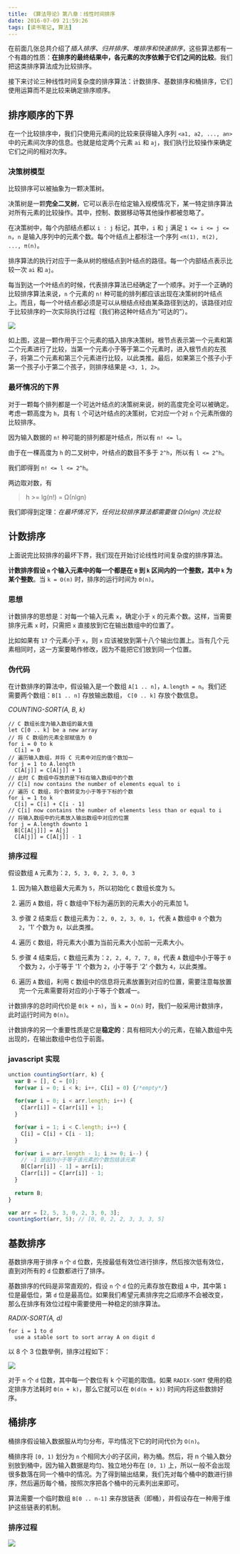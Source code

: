 ```yaml
---
title: 《算法导论》第八章：线性时间排序
date: 2016-07-09 21:59:26
tags: [读书笔记, 算法]
---
```


在前面几张总共介绍了*插入排序、归并排序、堆排序和快速排序*，这些算法都有一个有趣的性质：**在排序的最终结果中，各元素的次序依赖于它们之间的比较**。我们把这类排序算法成为比较排序。

接下来讨论三种线性时间复杂度的排序算法：计数排序、基数排序和桶排序，它们使用运算而不是比较来确定排序顺序。

## 排序顺序的下界
在一个比较排序中，我们只使用元素间的比较来获得输入序列 `<a1, a2, ..., an>` 中的元素间次序的信息。也就是给定两个元素 `ai` 和 `aj`，我们执行比较操作来确定它们之间的相对次序。

### 决策树模型
比较排序可以被抽象为一颗决策树。

决策树是一颗**完全二叉树**，它可以表示在给定输入规模情况下，某一特定排序算法对所有元素的比较操作。其中，控制、数据移动等其他操作都被忽略了。

在决策树中，每个内部结点都以 `i : j` 标记，其中，`i` 和 `j` 满足 `1 <= i <= j <= n`，`n` 是输入序列中的元素个数。每个叶结点上都标注一个序列 `<π(1), π(2), ..., π(n)`。

排序算法的执行对应于一条从树的根结点到叶结点的路径。每一个内部结点表示比较一次 `ai` 和 `aj`。

每当到达一个叶结点的时候，代表排序算法已经确定了一个顺序。对于一个正确的比较排序算法来说，`n` 个元素的 `n!` 种可能的排列都应该出现在决策树的叶结点上。而且，每一个叶结点都必须是可以从根结点经由某条路径到达的，该路径对应于比较排序的一次实际执行过程（我们称这种叶结点为“可达的”）。

![](http://7xo08n.com1.z0.glb.clouddn.com/blog/Introduction-to-Algorithms-8/01.png)

如上图，这是一颗作用于三个元素的插入排序决策树。根节点表示第一个元素和第二个元素进行了比较，当第一个元素小于等于第二个元素时，进入根节点的左孩子，将第二个元素和第三个元素进行比较，以此类推。最后，如果第三个孩子小于第一个孩子小于第二个孩子，则排序结果是 `<3, 1, 2>`。

### 最坏情况的下界

对于一颗每个排列都是一个可达叶结点的决策树来说，树的高度完全可以被确定。考虑一颗高度为 `h`，具有 `l` 个可达叶结点的决策树，它对应一个对 `n` 个元素所做的比较排序。

因为输入数据的 `n!` 种可能的排列都是叶结点，所以有 `n! <= l`。

由于在一棵高度为 `h` 的二叉树中，叶结点的数目不多于 `2^h`，所以有 `l <= 2^h`。

我们即得到 `n! <= l <= 2^h`。

两边取对数，有

> h >= lg(n!) = Ω(nlgn)

我们即得到定理：*在最坏情况下，任何比较排序算法都需要做 Ω(nlgn) 次比较*

## 计数排序

上面说完比较排序的最坏下界，我们现在开始讨论线性时间复杂度的排序算法。

**计数排序假设 `n` 个输入元素中的每一个都是在 `0` 到 `k` 区间内的一个整数，其中 `k` 为某个整数**。当 `k = O(n)` 时，排序的运行时间为 `Θ(n)`。

### 思想

计数排序的思想是：对每一个输入元素 `x`，确定小于 `x` 的元素个数。这样，当需要排序元素 `x` 时，只需把 `x` 直接放到它在输出数组中的位置了。

比如如果有 `17` 个元素小于 `x`，则 `x` 应该被放到第十八个输出位置上。当有几个元素相同时，这一方案要略作修改，因为不能把它们放到同一个位置。

### 伪代码

在计数排序的算法中，假设输入是一个数组 `A[1 .. n]`，`A.length = n`。我们还需要两个数组：`B[1 .. n]` 存放输出数组， `C[0 .. k]` 存放个数信息。

*COUNTING-SORT(A, B, k)*
```
// C 数组长度为输入数组的最大值
let C[0 .. k] be a new array
// 将 C 数组的元素全部赋值为 0 
for i = 0 to k
  C[i] = 0
// 遍历输入数组，并将 C 元素中对应的值个数加一
for j = 1 to A.length
  C[A[j]] = C[A[j]] + 1
// 此时 C 数组中存放的是下标在输入数组中的个数
// C[i] now contains the number of elements equal to i
// 遍历 C 数组，将个数转变为小于等于下标的个数
for i = 1 to k
  C[i] = C[i] + C[i - 1]
// C[i] now contains the number of elements less than or equal to i
// 将输入数组中的元素放入输出数组中对应的位置
for j = A.length downto 1
  B[C[A[j]]] = A[j]
  C[A[j]] = C[A[j]] - 1
```

### 排序过程

假设数组 `A` 元素为：`2, 5, 3, 0, 2, 3, 0, 3`

1) 因为输入数组最大元素为 `5`，所以初始化 `C` 数组长度为 `5`。

2) 遍历 `A` 数组，将 `C` 数组中下标为遍历到的元素大小的元素加 1。

3) 步骤 2 结束后 `C` 数组元素为：`2, 0, 2, 3, 0, 1`，代表 `A` 数组中 `0` 个数为 `2`，'1' 个数为 `0`，以此类推。

4) 遍历 `C` 数组，将元素大小置为当前元素大小加前一元素大小。

5) 步骤 4 结束后，`C` 数组元素为：`2, 2, 4, 7, 7, 8`，代表 `A` 数组中小于等于 `0` 个数为 `2`，小于等于 '1' 个数为 `2`，小于等于 '2' 个数为 `4`，以此类推。

6) 遍历 `A` 数组，利用 `C` 数组中的信息将元素放置到对应的位置，需要注意每放置完一个元素需要将对应的小于等于个数减一。

计数排序的总时间代价是 `Θ(k + n)`，当 `k = O(n)` 时，我们一般采用计数排序，此时运行时间为 `Θ(n)`。

计数排序的另一个重要性质是它是**稳定的**：具有相同大小的元素，在输入数组中先出现的，在输出数组中也位于前面。

### javascript 实现
```javascript
unction countingSort(arr, k) {
  var B = [], C = [0];
  for(var i = 0; i < k; i++, C[i] = 0) {/*empty*/}
   
  for(var i = 0; i < arr.length; i++) {
    C[arr[i]] = C[arr[i]] + 1;
  }

  for(var i = 1; i < C.length; i++) {
    C[i] = C[i] + C[i - 1];
  }

  for(var i = arr.length - 1; i >= 0; i--) {
    // -1 是因为小于等于该元素的个数包括该元素
    B[C[arr[i]] - 1] = arr[i];
    C[arr[i]] = C[arr[i]] - 1;
  }
  
  return B;
}

var arr = [2, 5, 3, 0, 2, 3, 0, 3];
countingSort(arr, 5); // [0, 0, 2, 2, 3, 3, 3, 5]
```

## 基数排序

基数排序用于排序 `n` 个 `d` 位数，先按最低有效位进行排序，然后按次低有效位，直到对所有的 `d` 位数都进行了排序。

基数排序的代码是非常直观的，假设 `n` 个 `d` 位的元素存放在数组 `A` 中，其中第 `1` 位是最低位，第 `d` 位是最高位。如果我们希望元素排序完之后顺序不会被改变，那么在排序有效位过程中需要使用一种稳定的排序算法。

*RADIX-SORT(A, d)*
```
for i = 1 to d
  use a stable sort to sort array A on digit d
```

以 8 个 3 位数举例，排序过程如下：

![](http://7xo08n.com1.z0.glb.clouddn.com/blog/Introduction-to-Algorithms-8/02.jpg)

对于 `n` 个 `d` 位数，其中每一个数位有 k 个可能的取值。如果 `RADIX-SORT` 使用的稳定排序方法耗时 `Θ(n + k)`，那么它就可以在 `Θ(d(n + k))` 时间内将这些数排好序。

## 桶排序

桶排序假设输入数据服从均匀分布，平均情况下它的时间代价为 `O(n)`。

桶排序将 `[0, 1)` 划分为 `n` 个相同大小的子区间，称为桶。然后，将 n 个输入数分别放到桶中，因为输入数据是均匀、独立地分布在 `[0, 1)` 上，所以一般不会出现很多数落在同一个桶中的情况。为了得到输出结果，我们先对每个桶中的数进行排序，然后遍历每个桶，按照次序把各个桶中的元素列出来即可。

算法需要一个临时数组 `B[0 .. n-1]` 来存放链表（即桶），并假设存在一种用于维护这些链表的机制。

### 排序过程
![](http://7xo08n.com1.z0.glb.clouddn.com/blog/Introduction-to-Algorithms-8/03.jpg)